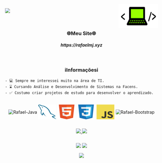 <img align="right" alt="gif-gif" src="https://github.com/Rafael-MJ/Rafael-MJ/blob/main/gif.gif" height="80" width="130"/>

![](https://readme-typing-svg.herokuapp.com/?font=Press+Start+10P&color=00ff9c&size=15&lines=Olá,+me+chamo+Rafael,+bem-vindo+ao+meu+GitHub!;+Aqui+você+encontra+alguns+dos+meus+projetos.)

<br/>

   <h3 align="center"> 🌐Meu Site🌐 </h3>
   <h5 align="center"> https://rafaelmj.xyz </h5>

<br/>
   
   <h3 align="center"> ℹ️Informaçõesℹ️ </h3>
  
    - 💻 Sempre me interessei muito na área de TI.
    - ⌛ Cursando Análise e Desenvolvimento de Sistemas na Facens.
    - ✅ Costumo criar projetos de estudo para desenvolver o aprendizado.

<div align="center" style="display: inline_block"><br>
 <img align="center" alt="Rafael-Java" height="50" width="60" src="https://raw.githubusercontent.com/jmnote/z-icons/master/svg/java.svg">
 <img align="center" alt="Rafael-MySQL" height="50" width="60" src="https://raw.githubusercontent.com/devicons/devicon/master/icons/mysql/mysql-plain.svg">
 <img align="center" alt="Rafael-HTML5" height="50" width="60" src="https://raw.githubusercontent.com/devicons/devicon/master/icons/html5/html5-original.svg">
 <img align="center" alt="Rafael-CSS3" height="50" width="60" src="https://raw.githubusercontent.com/devicons/devicon/master/icons/css3/css3-original.svg">
 <img align="center" alt="Rafael-CSS3" height="50" width="60" src="https://raw.githubusercontent.com/devicons/devicon/master/icons/javascript/javascript-original.svg">
 <img align="center" alt="Rafael-Bootstrap" height="50" width="60" src="https://github.com/jmnote/z-icons/blob/master/svg/bootstrap.svg">

</div>
  
  ##

<div align="center">
  <a href="https://github.com/Rafael-MJ">
  <img height="135em" src="https://github-readme-stats.vercel.app/api?username=Rafael-MJ&show_icons=true&theme=dark&include_all_commits=true&count_private=true"/>
  <img height="135em" src="https://github-readme-stats.vercel.app/api/top-langs/?username=Rafael-MJ&layout=compact&langs_count=7&theme=dark"/>
</div>

  ##
 
<div align="center"> 
  <a href="https://br.linkedin.com/in/rafaelmj" target="_blank"><img src="https://img.shields.io/badge/-LinkedIn-%230077B5?style=for-the-badge&logo=linkedin&logoColor=white" target="_blank"></a> 
  <a href = "mailto:rafaeljakubovsky@hotmail.com"><img src="https://img.shields.io/badge/-Email-%23333?style=for-the-badge&logo=gmail&logoColor=red" target="_blank"></a>
   
   ![](https://komarev.com/ghpvc/?username=your-github-Rafael-MJ&color=00ff9c)
   
</div>
